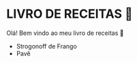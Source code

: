 # LIVRO DE RECEITAS :cookie:



Olá! Bem vindo ao meu livro de receitas :wave:

- Strogonoff de Frango
- Pavê